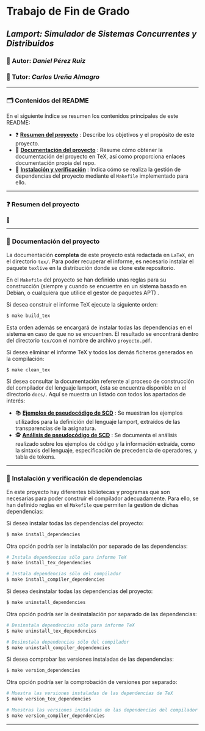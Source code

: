 # Trabajo de Fin de Grado

## *Lamport: Simulador de Sistemas Concurrentes y Distribuidos*

### :bust_in_silhouette: Autor: *Daniel Pérez Ruiz*

### :busts_in_silhouette: Tutor: *Carlos Ureña Almagro*

****

### :card_index_dividers: Contenidos del README

En el siguiente índice se resumen los contenidos principales de este README:

* :question: **[Resumen del proyecto](#lamport-resume)** : Describe los objetivos y el propósito de este proyecto.
* :book: **[Documentación del proyecto](#lamport-doc)** : Resume cómo obtener la documentación del proyecto en TeX, así como proporciona enlaces documentación propia del repo.
* :shell: **[Instalación y verificación](#lamport-install)** : Indica cómo se realiza la gestión de dependencias del proyecto mediante el `Makefile` implementado para ello.

****

### :question: <a name="lamport-resume"></a> Resumen del proyecto

:construction:

****

### :book: <a name="lamport-doc"></a> Documentación del proyecto

La documentación **completa** de este proyecto está redactada en `LaTeX`, en el directorio `tex/`. Para poder recuperar el informe, es necesario instalar el paquete `texlive` en la distribución donde se clone este repositorio.

En el `Makefile` del proyecto se han definido unas reglas para su construcción (siempre y cuando se encuentre en un sistema basado en Debian, o cualquiera que utilice el gestor de paquetes APT) .



Si desea construir el informe TeX ejecute la siguiente orden:

~~~bash
$ make build_tex
~~~

Esta orden además se encargará de instalar todas las dependencias en el sistema en caso de que no se encuentren. El resultado se encontrará dentro del directorio `tex/`con el nombre de archivo `proyecto.pdf`.



Si desea eliminar el informe TeX y todos los demás ficheros generados en la compilación:

~~~bash
$ make clean_tex
~~~



Si desea consultar la documentación referente al proceso de construcción del compilador del lenguaje lamport, ésta se encuentra disponible en el directorio `docs/`. Aquí se muestra un listado con todos los apartados de interés:

*  :books: **[Ejemplos de pseudocódigo de SCD](docs/ejemplos_pseudocodigo.md)** : Se muestran los ejemplos utilizados para la definición del lenguaje lamport, extraídos de las transparencias de la asignatura.
* :detective: **[Análisis de pseudocódigo de SCD](docs/analisis_pseudocodigo.md)** : Se documenta el análisis realizado sobre los ejemplos de código y la información extraída, como la sintaxis del lenguaje, especificación de precedencia de operadores, y tabla de tokens.

****

### :shell: <a name="lamport-install"></a> Instalación y verificación de dependencias

En este proyecto hay diferentes bibliotecas y programas que son necesarias para poder construir el compilador adecuadamente. Para ello, se han definido reglas en el `Makefile` que permiten la gestión de dichas dependencias:

Si desea instalar todas las dependencias del proyecto:

~~~bash
$ make install_dependencies
~~~

Otra opción podría ser la instalación por separado de las dependencias:

~~~bash
# Instala dependencias sólo para informe TeX
$ make install_tex_dependencies

# Instala dependencias sólo del compilador
$ make install_compiler_dependencies
~~~



Si desea desinstalar todas las dependencias del proyecto:

~~~bash
$ make uninstall_dependencies
~~~

Otra opción podría ser la desinstalación por separado de las dependencias:

~~~bash
# Desinstala dependencias sólo para informe TeX
$ make uninstall_tex_dependencies

# Desinstala dependencias sólo del compilador
$ make uninstall_compiler_dependencies
~~~



Si desea comprobar las versiones instaladas de las dependencias:

~~~bash
$ make version_dependencies
~~~

Otra opción podría ser la comprobación de versiones por separado:

~~~bash
# Muestra las versiones instaladas de las dependencias de TeX
$ make version_tex_dependencies

# Muestras las versiones instaladas de las dependencias del compilador
$ make version_compiler_dependencies
~~~



****
